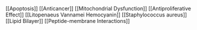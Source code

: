 [[Apoptosis]]
[[Anticancer]]
[[Mitochondrial Dysfunction]]
[[Antiproliferative Effect]]
[[Litopenaeus Vannamei Hemocyanin]]
[[Staphylococcus aureus]]
[[Lipid Bilayer]]
[[Peptide-membrane Interactions]]
